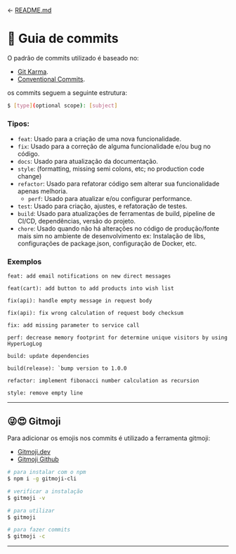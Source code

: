 <- [README.md](../README.md)

# **🎒 Guia de commits**

O padrão de commits utilizado é baseado no:
- [Git Karma](https://karma-runner.github.io/0.8/dev/git-commit-msg.html).
- [Conventional Commits](https://www.conventionalcommits.org/).

os commits seguem a seguinte estrutura:

```bash
$ [type](optional scope): [subject]
```

### Tipos:

- `feat`: Usado para a criação de uma nova funcionalidade.
- `fix`: Usado para a correção de alguma funcionalidade e/ou bug no código.
- `docs`: Usado para atualização da documentação.
- `style`: (formatting, missing semi colons, etc; no production code change)
- `refactor`: Usado para refatorar código sem alterar sua funcionalidade apenas melhoria.
    - `perf`: Usado para atualizar e/ou configurar performance.
- `test`: Usado para criação, ajustes, e refatoração de testes.
- `build`: Usado para atualizações de ferramentas de build, pipeline de CI/CD, dependências, versão do projeto.
- `chore`: Usado quando não há alterações no código de produção/fonte mais sim no ambiente de desenvolvimento ex: Instalação de libs, configurações de package.json, configuração de Docker, etc.


### Exemplos

```
feat: add email notifications on new direct messages
```

```
feat(cart): add button to add products into wish list
```

```
fix(api): handle empty message in request body
```

```
fix(api): fix wrong calculation of request body checksum
```

```
fix: add missing parameter to service call
```

```
perf: decrease memory footprint for determine unique visitors by using HyperLogLog
```

```
build: update dependencies
```

```
build(release): `bump version to 1.0.0
```

```
refactor: implement fibonacci number calculation as recursion
```
```
style: remove empty line
```

---

## **😜😍 Gitmoji**

Para adicionar os emojis nos commits é utilizado a ferramenta gitmoji:

- [Gitmoji.dev](https://gitmoji.dev/)
- [Gitmoji Github](https://github.com/carloscuesta/gitmoji)

```bash
# para instalar com o npm
$ npm i -g gitmoji-cli

# verificar a instalação
$ gitmoji -v

# para utilizar
$ gitmoji

# para fazer commits
$ gitmoji -c
```

---
